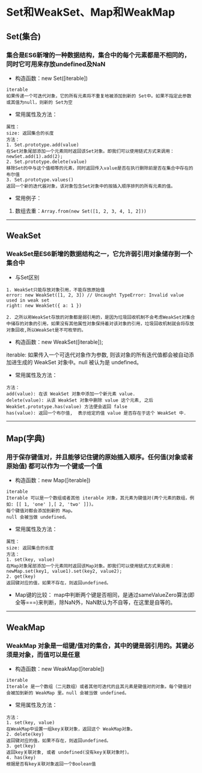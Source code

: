 # Set和WeakSet、Map和WeakMap

## Set(集合)

### 集合是ES6新增的一种数据结构，集合中的每个元素都是不相同的，同时它可用来存放undefined及NaN

- 构造函数：new Set([iterable])

```[js]
iterable
如果传递一个可迭代对象，它的所有元素将不重复地被添加到新的 Set中。如果不指定此参数或其值为null，则新的 Set为空
```

- 常用属性及方法：

```[js]
属性：
size: 返回集合的长度
方法：
1. Set.prototype.add(value)
在Set对象尾部添加一个元素同时返回该Set对象。即我们可以使用链式方式来调用：newSet.add(1).add(2);
2. Set.prototype.delete(value)
移除Set的中与这个值相等的元素，同时返回传入value是否在执行删除前是否在集合中存在的布尔值
3. Set.prototype.values()
返回一个新的迭代器对象，该对象包含Set对象中的按插入顺序排列的所有元素的值。
```

- 常用例子：

1. 数组去重：```Array.from(new Set([1, 2, 3, 4, 1, 2]))```

****

## WeakSet

### WeakSet是ES6新增的数据结构之一，它允许弱引用对象储存到一个集合中

- 与Set区别

```[js]
1. WeakSet只能存放对象引用，不能存放原始值
error: new WeakSet([1, 2, 3]) // Uncaught TypeError: Invalid value used in weak set
right: new WeakSet({ a: 1 })

2. 之所以称WeakSet存放的对象都是弱引用的，是因为垃圾回收机制不会考虑WeakSet对集合中储存的对象的引用，如果没有其他属性对象保持着对该对象的引用，垃圾回收机制就会将存放对象回收,所以WeakSet是不可枚举的。
```

- 构造函数：new WeakSet([iterable]);

iterable: 如果传入一个可迭代对象作为参数, 则该对象的所有迭代值都会被自动添加进生成的 WeakSet 对象中。null 被认为是 undefined。

- 常用属性及方法：

```[js]
方法：
add(value): 在该 WeakSet 对象中添加一个新元素 value.
delete(value): 从该 WeakSet 对象中删除 value 这个元素, 之后 WeakSet.prototype.has(value) 方法便会返回 false
has(value): 返回一个布尔值,  表示给定的值 value 是否存在于这个 WeakSet 中.
```

****

## Map(字典)

### 用于保存键值对，并且能够记住键的原始插入顺序。任何值(对象或者原始值) 都可以作为一个键或一个值

- 构造函数：new Map([iterable])

```[js]
iterable
Iterable 可以是一个数组或者其他 iterable 对象，其元素为键值对(两个元素的数组，例如: [[ 1, 'one' ],[ 2, 'two' ]])。
每个键值对都会添加到新的 Map。
null 会被当做 undefined。
```

- 常用属性及方法：

```[js]
属性：
size: 返回集合的长度
方法：
1. set(key, value)
在Map对象尾部添加一个元素同时返回该Map对象。即我们可以使用链式方式来调用：newMap.set(key1, value1).set(key2, value2);
2. get(key)
返回键对应的值，如果不存在，则返回undefined。
```

- Map键的比较：
map中判断两个键是否相同，是通过sameValueZero算法(即全等===)来判断，除NaN外，NaN默认为不自等，在这里是自等的。

****

## WeakMap

### WeakMap 对象是一组键/值对的集合，其中的键是弱引用的。其键必须是对象，而值可以是任意

- 构造函数：new WeakMap([iterable])

```[js]
iterable
Iterable 是一个数组（二元数组）或者其他可迭代的且其元素是键值对的对象。每个键值对会被加到新的 WeakMap 里。null 会被当做 undefined。
```

- 常用属性及方法：

```[js]
方法：
1. set(key, value)
在WeakMap中设置一组key关联对象，返回这个 WeakMap对象。
2. delete(key)
返回键对应的值，如果不存在，则返回undefined。
3. get(key)
返回key关联对象, 或者 undefined(没有key关联对象时)。
4. has(key)
根据是否有key关联对象返回一个Boolean值
```
